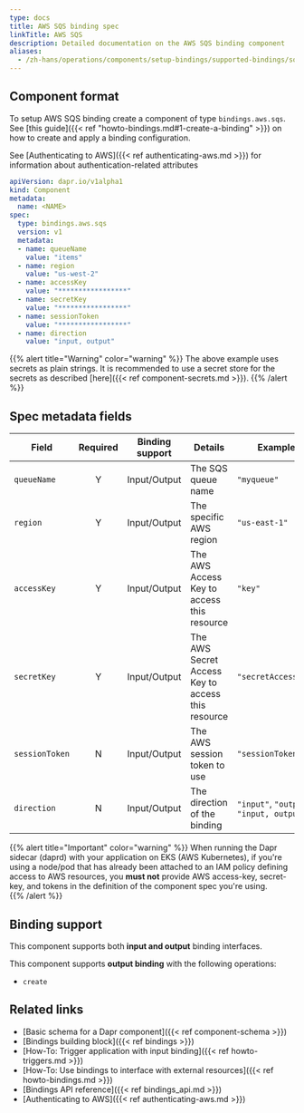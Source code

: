 ```yaml
---
type: docs
title: AWS SQS binding spec
linkTitle: AWS SQS
description: Detailed documentation on the AWS SQS binding component
aliases:
  - /zh-hans/operations/components/setup-bindings/supported-bindings/sqs/
---
```


## Component format

To setup AWS SQS binding create a component of type `bindings.aws.sqs`. See [this guide]({{< ref "howto-bindings.md#1-create-a-binding" >}}) on how to create and apply a binding configuration.

See [Authenticating to AWS]({{< ref authenticating-aws.md >}}) for information about authentication-related attributes

```yaml
apiVersion: dapr.io/v1alpha1
kind: Component
metadata:
  name: <NAME>
spec:
  type: bindings.aws.sqs
  version: v1
  metadata:
  - name: queueName
    value: "items"
  - name: region
    value: "us-west-2"
  - name: accessKey
    value: "*****************"
  - name: secretKey
    value: "*****************"
  - name: sessionToken
    value: "*****************"
  - name: direction 
    value: "input, output"
```

{{% alert title="Warning" color="warning" %}}
The above example uses secrets as plain strings. It is recommended to use a secret store for the secrets as described [here]({{< ref component-secrets.md >}}).
{{% /alert %}}

## Spec metadata fields

| Field          | Required | Binding support | Details                                           | Example                                  |
| -------------- | :------: | --------------- | ------------------------------------------------- | ---------------------------------------- |
| `queueName`    |     Y    | Input/Output    | The SQS queue name                                | `"myqueue"`                              |
| `region`       |     Y    | Input/Output    | The specific AWS region                           | `"us-east-1"`                            |
| `accessKey`    |     Y    | Input/Output    | The AWS Access Key to access this resource        | `"key"`                                  |
| `secretKey`    |     Y    | Input/Output    | The AWS Secret Access Key to access this resource | `"secretAccessKey"`                      |
| `sessionToken` |     N    | Input/Output    | The AWS session token to use                      | `"sessionToken"`                         |
| `direction`    |     N    | Input/Output    | The direction of the binding                      | `"input"`, `"output"`, `"input, output"` |

{{% alert title="Important" color="warning" %}}
When running the Dapr sidecar (daprd) with your application on EKS (AWS Kubernetes), if you're using a node/pod that has already been attached to an IAM policy defining access to AWS resources, you **must not** provide AWS access-key, secret-key, and tokens in the definition of the component spec you're using.\
{{% /alert %}}

## Binding support

This component supports both **input and output** binding interfaces.

This component supports **output binding** with the following operations:

- `create`

## Related links

- [Basic schema for a Dapr component]({{< ref component-schema >}})
- [Bindings building block]({{< ref bindings >}})
- [How-To: Trigger application with input binding]({{< ref howto-triggers.md >}})
- [How-To: Use bindings to interface with external resources]({{< ref howto-bindings.md >}})
- [Bindings API reference]({{< ref bindings_api.md >}})
- [Authenticating to AWS]({{< ref authenticating-aws.md >}})

